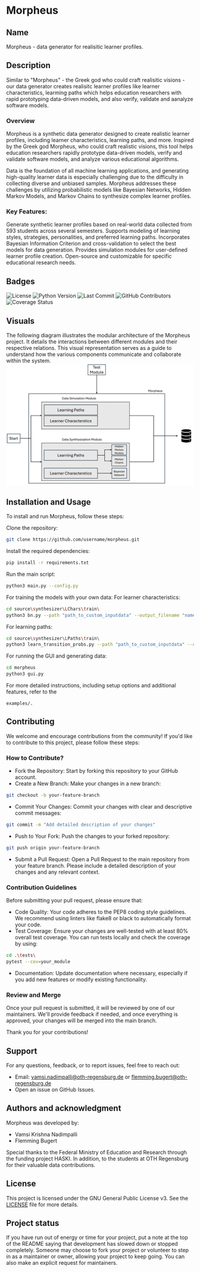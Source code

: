 # Morpheus

## Name
Morpheus - data generator for realisitic learner profiles.

## Description
Similar to "Morpheus" - the Greek god who could craft realisitic visions - our data generator creates realisitc learner profiles like learner characteristics, learming paths which helps education researchers with rapid prototyping data-driven models, and also verify, validate and aanalyze software models.

### Overview
Morpheus is a synthetic data generator designed to create realistic learner profiles, including learner characteristics, learning paths, and more. Inspired by the Greek god Morpheus, who could craft realistic visions, this tool helps education researchers rapidly prototype data-driven models, verify and validate software models, and analyze various educational algorithms.

Data is the foundation of all machine learning applications, and generating high-quality learner data is especially challenging due to the difficulty in collecting diverse and unbiased samples. Morpheus addresses these challenges by utilizing probabilistic models like Bayesian Networks, Hidden Markov Models, and Markov Chains to synthesize complex learner profiles.

### Key Features:
Generate synthetic learner profiles based on real-world data collected from 593 students across several semesters.
Supports modeling of learning styles, strategies, personalities, and preferred learning paths.
Incorporates Bayesian Information Criterion and cross-validation to select the best models for data generation.
Provides simulation modules for user-defined learner profile creation.
Open-source and customizable for specific educational research needs.


## Badges
![License](https://img.shields.io/github/license/username/repository.svg)
![Python Version](https://img.shields.io/pypi/pyversions/your_project.svg)
![Last Commit](https://img.shields.io/github/last-commit/username/repository.svg)
![GitHub Contributors](https://img.shields.io/github/contributors/username/repository.svg)
![Coverage Status](https://img.shields.io/codecov/c/github/username/repository.svg)


## Visuals
The following diagram illustrates the modular architecture of the Morpheus project. It details the interactions between different modules and their respective relations. This visual representation serves as a guide to understand how the various components communicate and collaborate within the system.
![alt text](Morpheus-Architecture.PNG)

## Installation and Usage
To install and run Morpheus, follow these steps:

Clone the repository:
```bash
git clone https://github.com/username/morpheus.git
```

Install the required dependencies:
``` bash
pip install -r requirements.txt
```

Run the main script:
``` bash
python3 main.py --config.py
```


For training the models with your own data:
For learner characteristics:
``` bash
cd source\synthesizer\LChars\train\
python3 bn.py --path "path_to_custom_inputdata" --output_filename "name_to_save_trainedmodel" 
``` 
For learning paths:
``` bash
cd source\synthesizer\LPaths\train\
python3 learn_transition_probs.py --path "path_to_custom_inputdata" --output_filename "name_to_save_trainedmodel" --target_lstyle "sample_learningstyle"
```

For running the GUI and generating data:
``` bash
cd morpheus
python3 gui.py
```


For more detailed instructions, including setup options and additional features, refer to the 
```
examples/.
```

## Contributing
We welcome and encourage contributions from the community! If you'd like to contribute to this project, please follow these steps:

### How to Contribute? 
- Fork the Repository: Start by forking this repository to your GitHub account.
- Create a New Branch: Make your changes in a new branch:
``` bash
git checkout -b your-feature-branch
```
- Commit Your Changes: Commit your changes with clear and descriptive commit messages:
``` bash
git commit -m "Add detailed description of your changes"
```
- Push to Your Fork: Push the changes to your forked repository:
``` bash
git push origin your-feature-branch
```
- Submit a Pull Request: Open a Pull Request to the main repository from your feature branch. Please include a detailed description of your changes and any relevant context.

### Contribution Guidelines
Before submitting your pull request, please ensure that:

- Code Quality: Your code adheres to the PEP8 coding style guidelines. We recommend using linters like flake8 or black to automatically format your code.
- Test Coverage: Ensure your changes are well-tested with at least 80% overall test coverage. You can run tests locally and check the coverage by using:
``` bash
cd .\tests\
pytest --cov=your_module
```
- Documentation: Update documentation where necessary, especially if you add new features or modify existing functionality.

### Review and Merge
Once your pull request is submitted, it will be reviewed by one of our maintainers. We'll provide feedback if needed, and once everything is approved, your changes will be merged into the main branch.

Thank you for your contributions!
## Support
For any questions, feedback, or to report issues, feel free to reach out:
- Email: vamsi.nadimpalli@oth-regensburg.de or flemming.bugert@oth-regensburg.de
- Open an issue on GitHub Issues.

## Authors and acknowledgment
Morpheus was developed by:

- Vamsi Krishna Nadimpalli
- Flemming Bugert

Special thanks to the Federal Ministry of Education and Research through the funding project HASKI. In addition, to the students at OTH Regensburg for their valuable data contributions.

## License
This project is licensed under the GNU General Public License v3. See the [LICENSE](LICENSE) file for more details.


## Project status
If you have run out of energy or time for your project, put a note at the top of the README saying that development has slowed down or stopped completely. Someone may choose to fork your project or volunteer to step in as a maintainer or owner, allowing your project to keep going. You can also make an explicit request for maintainers.
